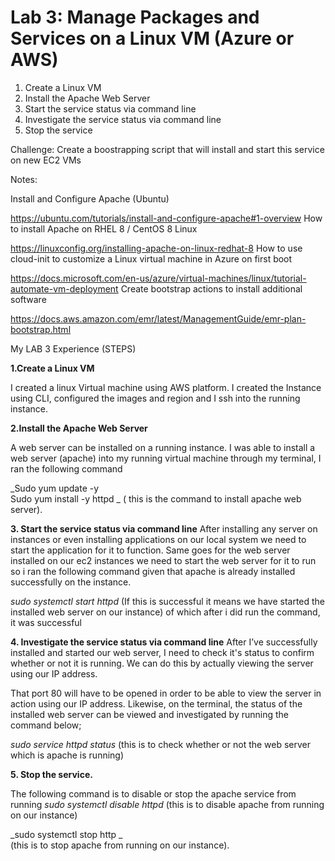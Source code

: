 # Lab 3: Manage Packages and Services on a Linux VM (Azure or AWS)


1. Create a Linux VM
2. Install the Apache Web Server
3. Start the service status via command line
4. Investigate the service status via command line
5. Stop the service


Challenge: Create a boostrapping script that will install and start this service on new EC2 VMs

Notes:

Install and Configure Apache (Ubuntu)

https://ubuntu.com/tutorials/install-and-configure-apache#1-overview
How to install Apache on RHEL 8 / CentOS 8 Linux

https://linuxconfig.org/installing-apache-on-linux-redhat-8
How to use cloud-init to customize a Linux virtual machine in Azure on first boot

https://docs.microsoft.com/en-us/azure/virtual-machines/linux/tutorial-automate-vm-deployment
Create bootstrap actions to install additional software

https://docs.aws.amazon.com/emr/latest/ManagementGuide/emr-plan-bootstrap.html










My LAB 3 Experience (STEPS)

**1.Create a Linux VM**

I  created a linux Virtual machine using AWS platform. I created the Instance using CLI, configured the images and region and I ssh into the running instance.

**2.Install the Apache Web Server**

A web server can be installed on a running instance. I was able to install a web server (apache) into my running virtual machine through my terminal, I ran the following command

_Sudo yum update -y \
Sudo yum install -y httpd \_
( this is the command to install apache web server).

**3. Start the service status via command line**
After installing any server on instances or even installing applications on our local system we need to start the application for it to function. Same goes for the web server installed on our ec2 instances we need to start the web server for it to run so i ran the following command given that apache is already installed successfully on the instance.

_sudo systemctl start httpd_
(If this is successful it means we have started the installed web server on our instance) of which after i did run the command, it was successful

**4. Investigate the service status via command line**
After I’ve successfully installed and started our web server, I need to check it's status to confirm whether or not it is running. We can do this by actually viewing the server using our IP address.

That port 80 will have to be opened in order to be able to view the server in action using our IP address.
Likewise, on the terminal, the status of the installed web server can be viewed and investigated by running the command below;

_sudo service httpd status_
(this is to check whether or not the web server which is apache is running)

**5. Stop the service.**

The following command is to disable or stop the apache service from running
_sudo systemctl disable httpd_ 
(this is to disable apache from running on our instance)

_sudo systemctl stop http _  
(this is to stop apache from running on our instance).


